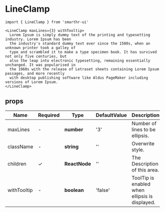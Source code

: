 # LineClamp

```tsx
import { LineClamp } from 'smarthr-ui'

<LineClamp maxLines={3} withTooltip>
  Lorem Ipsum is simply dummy text of the printing and typesetting industry. Lorem Ipsum has been
  the industry's standard dummy text ever since the 1500s, when an unknown printer took a galley of
  type and scrambled it to make a type specimen book. It has survived not only five centuries, but
  also the leap into electronic typesetting, remaining essentially unchanged. It was popularised in
  the 1960s with the release of Letraset sheets containing Lorem Ipsum passages, and more recently
  with desktop publishing software like Aldus PageMaker including versions of Lorem Ipsum.
</LineClamp>
```

## props

| Name        | Required | Type          | DefaultValue | Description                                    |
| ----------- | -------- | ------------- | ------------ | ---------------------------------------------- |
| maxLines    | -        | **number**    | '3'          | Number of lines to be ellipsis.                |
| className   | -        | **string**    | ''           | Overwrite style.                               |
| children    | ✓        | **ReactNode** | ''           | The Description of this area.                  |
| withTooltip | -        | **boolean**   | 'false'      | ToolTip is enabled when ellipsis is displayed. |

